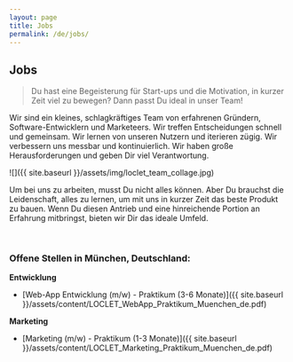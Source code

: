 ```yaml
---
layout: page
title: Jobs
permalink: /de/jobs/
---
```


## Jobs

> Du hast eine Begeisterung für Start-ups und die Motivation, in kurzer Zeit viel zu bewegen? Dann passt Du ideal in 
unser Team!

Wir sind ein kleines, schlagkräftiges Team von erfahrenen Gründern, Software-Entwicklern und Marketeers. Wir treffen 
Entscheidungen schnell und gemeinsam. Wir lernen von unseren Nutzern und iterieren zügig. Wir verbessern uns messbar 
und kontinuierlich. Wir haben große Herausforderungen und geben Dir viel Verantwortung.

![]({{ site.baseurl }}/assets/img/loclet_team_collage.jpg)

Um bei uns zu arbeiten, musst Du nicht alles können. Aber Du brauchst die Leidenschaft, alles zu lernen, um mit uns 
in kurzer Zeit das beste Produkt zu bauen. Wenn Du diesen Antrieb und eine hinreichende Portion an 
Erfahrung mitbringst, bieten wir Dir das ideale Umfeld.

<br />

### Offene Stellen in München, Deutschland:
**Entwicklung**

* [Web-App Entwicklung (m/w) - Praktikum (3-6 Monate)]({{ site.baseurl }}/assets/content/LOCLET_WebApp_Praktikum_Muenchen_de.pdf)

**Marketing**

* [Marketing (m/w) - Praktikum (1-3 Monate)]({{ site.baseurl }}/assets/content/LOCLET_Marketing_Praktikum_Muenchen_de.pdf)
